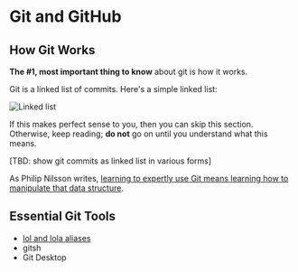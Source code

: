 # Git and GitHub

## How Git Works

**The #1, most important thing to know** about git is how it works.

Git is a linked list of commits. Here's a simple linked list:

![Linked list](http://goose.ycp.edu/~dhovemey/fall2011/cs201/lecture/figures/sll.png)

If this makes perfect sense to you, then you can skip this section. Otherwise, keep reading; **do not** go on until you understand what this means.

[TBD: show git commits as linked list in various forms]


As Philip Nilsson writes, [learning to expertly use Git means learning how to manipulate that data structure](http://www.jayway.com/2013/03/03/git-is-a-purely-functional-data-structure/).


## Essential Git Tools

* [lol and lola aliases](http://blog.kfish.org/2010/04/git-lola.html)
* gitsh
* Git Desktop
